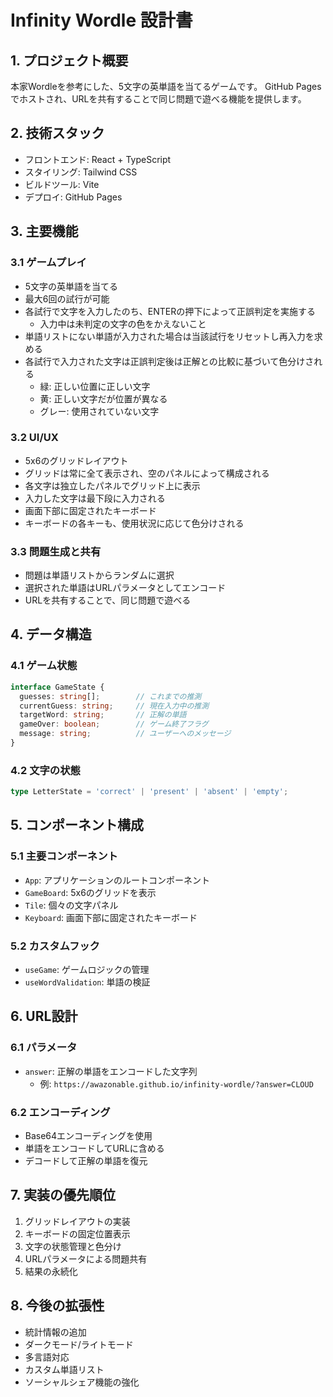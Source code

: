 # Infinity Wordle 設計書

## 1. プロジェクト概要

本家Wordleを参考にした、5文字の英単語を当てるゲームです。
GitHub Pagesでホストされ、URLを共有することで同じ問題で遊べる機能を提供します。

## 2. 技術スタック

- フロントエンド: React + TypeScript
- スタイリング: Tailwind CSS
- ビルドツール: Vite
- デプロイ: GitHub Pages

## 3. 主要機能

### 3.1 ゲームプレイ
- 5文字の英単語を当てる
- 最大6回の試行が可能
- 各試行で文字を入力したのち、ENTERの押下によって正誤判定を実施する
  - 入力中は未判定の文字の色をかえないこと
- 単語リストにない単語が入力された場合は当該試行をリセットし再入力を求める
- 各試行で入力された文字は正誤判定後は正解との比較に基づいて色分けされる
  - 緑: 正しい位置に正しい文字
  - 黄: 正しい文字だが位置が異なる
  - グレー: 使用されていない文字

### 3.2 UI/UX
- 5x6のグリッドレイアウト
- グリッドは常に全て表示され、空のパネルによって構成される
- 各文字は独立したパネルでグリッド上に表示
- 入力した文字は最下段に入力される
- 画面下部に固定されたキーボード
- キーボードの各キーも、使用状況に応じて色分けされる

### 3.3 問題生成と共有
- 問題は単語リストからランダムに選択
- 選択された単語はURLパラメータとしてエンコード
- URLを共有することで、同じ問題で遊べる

## 4. データ構造

### 4.1 ゲーム状態
```typescript
interface GameState {
  guesses: string[];        // これまでの推測
  currentGuess: string;     // 現在入力中の推測
  targetWord: string;       // 正解の単語
  gameOver: boolean;        // ゲーム終了フラグ
  message: string;          // ユーザーへのメッセージ
}
```

### 4.2 文字の状態
```typescript
type LetterState = 'correct' | 'present' | 'absent' | 'empty';
```

## 5. コンポーネント構成

### 5.1 主要コンポーネント
- `App`: アプリケーションのルートコンポーネント
- `GameBoard`: 5x6のグリッドを表示
- `Tile`: 個々の文字パネル
- `Keyboard`: 画面下部に固定されたキーボード

### 5.2 カスタムフック
- `useGame`: ゲームロジックの管理
- `useWordValidation`: 単語の検証

## 6. URL設計

### 6.1 パラメータ
- `answer`: 正解の単語をエンコードした文字列
  - 例: `https://awazonable.github.io/infinity-wordle/?answer=CLOUD`

### 6.2 エンコーディング
- Base64エンコーディングを使用
- 単語をエンコードしてURLに含める
- デコードして正解の単語を復元

## 7. 実装の優先順位

1. グリッドレイアウトの実装
2. キーボードの固定位置表示
3. 文字の状態管理と色分け
4. URLパラメータによる問題共有
5. 結果の永続化

## 8. 今後の拡張性

- 統計情報の追加
- ダークモード/ライトモード
- 多言語対応
- カスタム単語リスト
- ソーシャルシェア機能の強化 